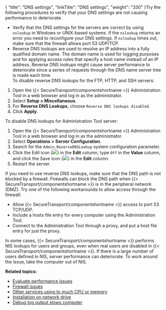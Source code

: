{
    "title": "DNS settings",
    "linkTitle": "DNS settings",
    "weight": "330"
}Try the following procedures to verify that your DNS settings are not causing performance to deteriorate.

-   Verify that the DNS settings for the servers are correct by using `nslookup` in Windows or UNIX-based systems. If the `nslookup` returns an error you need to reconfigure your DNS settings. If `nslookup` times out, make sure that the firewall allows port 53 UDP/TCP.
-   Reverse DNS lookups are used to resolve an IP address into a fully qualified domain name. The domain name is used for logging purposes and for applying access rules that specify a host name instead of an IP address. Reverse DNS lookups might cause server performance to deteriorate since a series of requests through the DNS name server tree is made each time.  
    To disable reverse DNS lookups for the FTP, HTTP, and SSH servers:

1.  Open the {{< SecureTransport/componentshortname >}} Administration Tool in a web browser and log in as the administrator.
2.  Select **Setup > Miscellaneous**.
3.  For **Reverse DNS Lookups**, choose `Reverse DNS lookups disabled`.
4.  Click **Apply**.

To disable DNS lookups for Administration Tool server:

1.  Open the {{< SecureTransport/componentshortname >}} Administration Tool in a web browser and log in as the administrator.
2.  Select **Operations > Server Configuration**.
3.  Search for the `Admin.ReverseDNSLookup` system configuration parameter.
4.  Click the Edit icon (![](/Images/SecureTransport/EditIcon_12x13.png)) in the **Edit** column, type `Off` in the **Value** column, and click the Save icon (![](/Images/SecureTransport/SaveIcon_13x13.png)) in the **Edit** column.
5.  Restart the server.

If you need to use reverse DNS lookups, make sure that the DNS path is not blocked by a firewall. Firewalls can block the DNS path when {{< SecureTransport/componentshortname  >}} is in the peripheral network (DMZ). Try one of the following workarounds to allow access through the firewall:

-   Allow {{< SecureTransport/componentshortname >}} access to port 53 TCP/UDP.
-   Include a hosts file entry for every computer using the Administration Tool.
-   Connect to the Administration Tool through a proxy, and put a host file entry for just the proxy.

In some cases, {{< SecureTransport/componentshortname  >}} performs NIS lookups for users and groups, even when real users are disabled in {{< SecureTransport/componentshortname  >}}. If there is a large number of users defined in NIS, server performance can deteriorate. To work around the issue, take the computer out of NIS.

**Related topics:**

-   [Evaluate performance issues](../t_st_evaluate_performance_issues)
-   [Firewall issues](../t_st_firewall_issues)
-   [Other services using to much CPU or memory](../t_st_other_services_using_to_much_cpu_memory)
-   [Installation on network drive](../t_st_installation_on_network_drive)
-   [Debug log output slows computer](../t_st_debug_log_output_slows_computer)
